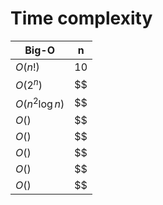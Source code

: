 # Time complexity
|Big-O|n|
|-----|-----|
|$O(n!)$|$10$|
|$O(2^{n})$|$$|
|$O(n^{2}\log n)$|$$|
|$O()$|$$|
|$O()$|$$|
|$O()$|$$|
|$O()$|$$|
|$O()$|$$|
